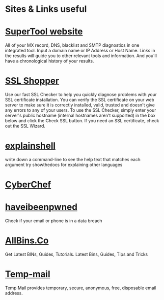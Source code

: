 # Sites & Links useful


# [SuperTool website](https://mxtoolbox.com/SuperTool.aspx)
 All of your MX record, DNS, blacklist and SMTP diagnostics in one integrated tool.  Input a domain name or IP Address or Host Name. Links in the results will guide you to other relevant tools and information.  And you'll have a chronological history of your results. 
# [SSL Shopper](https://www.sslshopper.com/ssl-checker.html)
Use our fast SSL Checker to help you quickly diagnose problems with your SSL certificate installation. You can verify the SSL certificate on your web server to make sure it is correctly installed, valid, trusted and doesn't give any errors to any of your users. To use the SSL Checker, simply enter your server's public hostname (internal hostnames aren't supported) in the box below and click the Check SSL button. If you need an SSL certificate, check out the SSL Wizard.
# [explainshell](https://explainshell.com/)
write down a command-line to see the help text that matches each argument
try showthedocs for explaining other languages
# [CyberChef](https://gchq.github.io/CyberChef/)
# [haveibeenpwned](https://haveibeenpwned.com/)
Check if your email or phone is in a data breach

# [AllBins.Co](https://allbins.co/)
Get Latest BINs, Guides, Tutorials.
Latest Bins, Guides, Tips and Tricks

# [Temp-mail](https://temp-mail.org/en/)
Temp Mail provides temporary, secure, anonymous, free, disposable email address.
